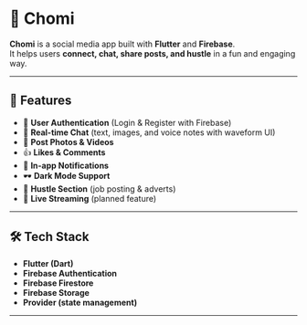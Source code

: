 # 📱 Chomi

**Chomi** is a social media app built with **Flutter** and **Firebase**.  
It helps users **connect, chat, share posts, and hustle** in a fun and engaging way.    

---

## 🚀 Features
- 🔐 **User Authentication** (Login & Register with Firebase)
- 💬 **Real-time Chat** (text, images, and voice notes with waveform UI)
- 📸 **Post Photos & Videos**
- 👍 **Likes & Comments**
- 🔔 **In-app Notifications**
- 🕶 **Dark Mode Support**
- 💼 **Hustle Section** (job posting & adverts)
- 🎥 **Live Streaming** (planned feature)

---


## 🛠️ Tech Stack
- **Flutter (Dart)**
- **Firebase Authentication**
- **Firebase Firestore**
- **Firebase Storage**
- **Provider (state management)**

---








